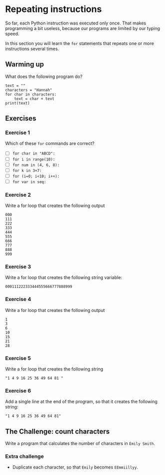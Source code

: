 # Repeating instructions

So far, each Python instruction was executed only once. That makes programming a bit useless, because our programs are limited by our typing speed.

In this section you will learn the `for` statements that repeats one or more instructions several times.


## Warming up

What does the following program do?

    text = ""
    characters = "Hannah"
    for char in characters:
        text = char + text
    print(text)


## Exercises

### Exercise 1

Which of these `for` commands are correct?

- [ ] `for char in "ABCD":`
- [ ] `for i in range(10):`
- [ ] `for num in (4, 6, 8):`
- [ ] `for k in 3+7:`
- [ ] `for (i=0; i<10; i++):`
- [ ] `for var in seq:`

### Exercise 2

Write a for loop that creates the following output

    000
    111
    222
    333
    444
    555
    666
    777
    888
    999

### Exercise 3

Write a for loop that creates the following string variable:

    000111222333444555666777888999

### Exercise 4

Write a for loop that creates the following output

    1
    3
    6
    10
    15
    21
    28

### Exercise 5

Write a for loop that creates the following string

    "1 4 9 16 25 36 49 64 81 "

### Exercise 6

Add a single line at the end of the program, so that it creates the following string:

    "1 4 9 16 25 36 49 64 81"


## The Challenge: count characters

Write a program that calculates the number of characters in `Emily Smith`.

### Extra challenge

* Duplicate each character, so that `Emily` becomes `EEmmiillyy`.

